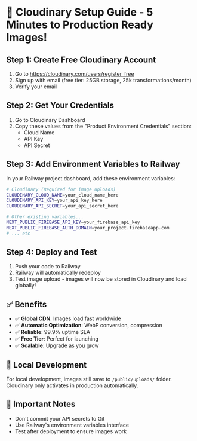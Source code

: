 # 🚀 Cloudinary Setup Guide - 5 Minutes to Production Ready Images!

## Step 1: Create Free Cloudinary Account
1. Go to https://cloudinary.com/users/register_free
2. Sign up with email (free tier: 25GB storage, 25k transformations/month)
3. Verify your email

## Step 2: Get Your Credentials
1. Go to Cloudinary Dashboard
2. Copy these values from the "Product Environment Credentials" section:
   - Cloud Name
   - API Key  
   - API Secret

## Step 3: Add Environment Variables to Railway

In your Railway project dashboard, add these environment variables:

```bash
# Cloudinary (Required for image uploads)
CLOUDINARY_CLOUD_NAME=your_cloud_name_here
CLOUDINARY_API_KEY=your_api_key_here
CLOUDINARY_API_SECRET=your_api_secret_here

# Other existing variables...
NEXT_PUBLIC_FIREBASE_API_KEY=your_firebase_api_key
NEXT_PUBLIC_FIREBASE_AUTH_DOMAIN=your_project.firebaseapp.com
# ... etc
```

## Step 4: Deploy and Test
1. Push your code to Railway
2. Railway will automatically redeploy
3. Test image upload - images will now be stored in Cloudinary and load globally!

## ✅ Benefits
- ✅ **Global CDN**: Images load fast worldwide
- ✅ **Automatic Optimization**: WebP conversion, compression
- ✅ **Reliable**: 99.9% uptime SLA
- ✅ **Free Tier**: Perfect for launching
- ✅ **Scalable**: Upgrade as you grow

## 🔧 Local Development
For local development, images still save to `/public/uploads/` folder.
Cloudinary only activates in production automatically.

## 🚨 Important Notes
- Don't commit your API secrets to Git
- Use Railway's environment variables interface
- Test after deployment to ensure images work
